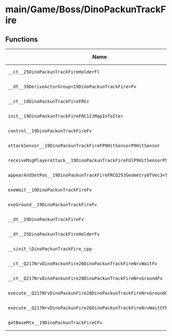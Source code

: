 # main/Game/Boss/DinoPackunTrackFire

## Functions

| Name | Address | Match % |
|------|---------|---------|
| `__ct__25DinoPackunTrackFireHolderFl` | `0x8004DA68` | :x: (0.0%) |
| `__dt__39DeriveActorGroup<19DinoPackunTrackFire>Fv` | `0x8004DB08` | :x: (0.0%) |
| `__ct__19DinoPackunTrackFireFPCc` | `0x8004DB64` | :x: (0.0%) |
| `init__19DinoPackunTrackFireFRC12JMapInfoIter` | `0x8004DBA8` | :x: (0.0%) |
| `control__19DinoPackunTrackFireFv` | `0x8004DCA0` | :x: (0.0%) |
| `attackSensor__19DinoPackunTrackFireFP9HitSensorP9HitSensor` | `0x8004DD20` | :x: (0.0%) |
| `receiveMsgPlayerAttack__19DinoPackunTrackFireFUlP9HitSensorP9HitSensor` | `0x8004DD68` | :x: (0.0%) |
| `appearAndSetPos__19DinoPackunTrackFireFRCQ29JGeometry8TVec3<f>` | `0x8004DD70` | :x: (0.0%) |
| `exeWait__19DinoPackunTrackFireFv` | `0x8004DDEC` | :x: (0.0%) |
| `exeGround__19DinoPackunTrackFireFv` | `0x8004DEA8` | :x: (0.0%) |
| `__dt__19DinoPackunTrackFireFv` | `0x8004DF0C` | :x: (0.0%) |
| `__dt__25DinoPackunTrackFireHolderFv` | `0x8004DF68` | :x: (0.0%) |
| `__sinit_\DinoPackunTrackFire_cpp` | `0x8004DFC0` | :x: (0.0%) |
| `__ct__Q217NrvDinoPackunFire26DinoPackunTrackFireNrvWaitFv` | `0x8004DFEC` | :x: (0.0%) |
| `__ct__Q217NrvDinoPackunFire28DinoPackunTrackFireNrvGroundFv` | `0x8004DFFC` | :x: (0.0%) |
| `execute__Q217NrvDinoPackunFire28DinoPackunTrackFireNrvGroundCFP5Spine` | `0x8004E00C` | :x: (0.0%) |
| `execute__Q217NrvDinoPackunFire26DinoPackunTrackFireNrvWaitCFP5Spine` | `0x8004E014` | :x: (0.0%) |
| `getBaseMtx__19DinoPackunTrackFireCFv` | `0x8004E01C` | :x: (0.0%) |